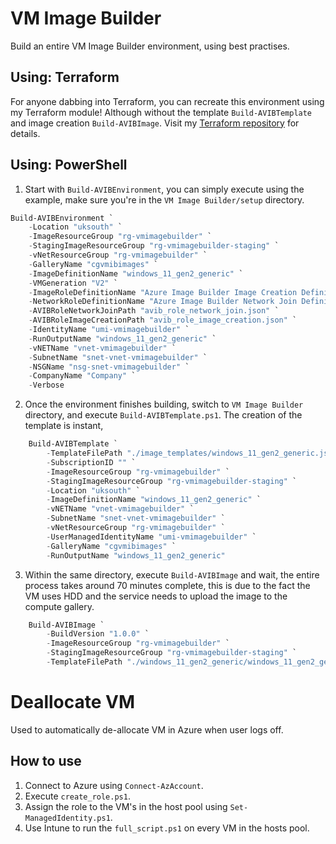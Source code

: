 # VM Image Builder
Build an entire VM Image Builder environment, using best practises.
## Using: Terraform
For anyone dabbing into Terraform, you can recreate this environment using my Terraform module! Although without the template `Build-AVIBTemplate` and image creation `Build-AVIBImage`.
Visit my [Terraform repository](https://github.com/patrykpodlas/Terraform) for details.
## Using: PowerShell
1. Start with `Build-AVIBEnvironment`, you can simply execute using the example, make sure you're in the `VM Image Builder/setup` directory.
``` powershell
Build-AVIBEnvironment `
    -Location "uksouth" `
    -ImageResourceGroup "rg-vmimagebuilder" `
    -StagingImageResourceGroup "rg-vmimagebuilder-staging" `
    -vNetResourceGroup "rg-vmimagebuilder" `
    -GalleryName "cgvmibimages" `
    -ImageDefinitionName "windows_11_gen2_generic" `
    -VMGeneration "V2" `
    -ImageRoleDefinitionName "Azure Image Builder Image Creation Definition" `
    -NetworkRoleDefinitionName "Azure Image Builder Network Join Definition" `
    -AVIBRoleNetworkJoinPath "avib_role_network_join.json" `
    -AVIBRoleImageCreationPath "avib_role_image_creation.json" `
    -IdentityName "umi-vmimagebuilder" `
    -RunOutputName "windows_11_gen2_generic" `
    -vNETName "vnet-vmimagebuilder" `
    -SubnetName "snet-vnet-vmimagebuilder" `
    -NSGName "nsg-snet-vmimagebuilder" `
    -CompanyName "Company" `
    -Verbose
```
2. Once the environment finishes building, switch to `VM Image Builder` directory, and execute `Build-AVIBTemplate.ps1`. The creation of the template is instant,
``` powershell
    Build-AVIBTemplate `
        -TemplateFilePath "./image_templates/windows_11_gen2_generic.json" `
        -SubscriptionID "" `
        -ImageResourceGroup "rg-vmimagebuilder" `
        -StagingImageResourceGroup "rg-vmimagebuilder-staging" `
        -Location "uksouth" `
        -ImageDefinitionName "windows_11_gen2_generic" `
        -vNETName "vnet-vmimagebuilder" `
        -SubnetName "snet-vnet-vmimagebuilder" `
        -vNetResourceGroup "rg-vmimagebuilder" `
        -UserManagedIdentityName "umi-vmimagebuilder" `
        -GalleryName "cgvmibimages" `
        -RunOutputName "windows_11_gen2_generic"
```
3. Within the same directory, execute `Build-AVIBImage` and wait, the entire process takes around 70 minutes complete, this is due to the fact the VM uses HDD and the service needs to upload the image to the compute gallery.
``` powershell
    Build-AVIBImage `
        -BuildVersion "1.0.0" `
        -ImageResourceGroup "rg-vmimagebuilder" `
        -StagingImageResourceGroup "rg-vmimagebuilder-staging" `
        -TemplateFilePath "./windows_11_gen2_generic/windows_11_gen2_generic.json"
```
# Deallocate VM
Used to automatically de-allocate VM in Azure when user logs off.
## How to use
1. Connect to Azure using `Connect-AzAccount`.
2. Execute `create_role.ps1`.
3. Assign the role to the VM's in the host pool using `Set-ManagedIdentity.ps1`.
4. Use Intune to run the `full_script.ps1` on every VM in the hosts pool.